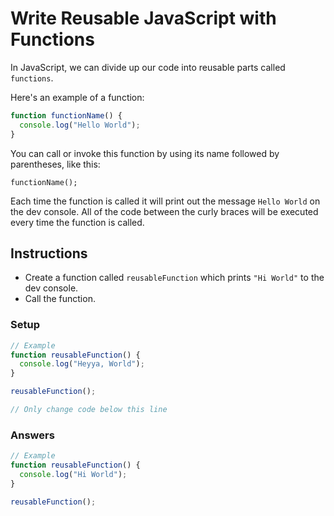 # Write Reusable JavaScript with Functions

In JavaScript, we can divide up our code into reusable parts called `functions`.

Here's an example of a function:

```javascript
function functionName() {
  console.log("Hello World");
}
```

You can call or invoke this function by using its name followed by parentheses,
like this:

`functionName();`

Each time the function is called it will print out the message
`Hello World` on the dev console. All of the code between
the curly braces will be executed every time the function is called.

## Instructions
 - Create a function called `reusableFunction` which prints `"Hi World"` to
 the dev console.
 - Call the function.

### Setup

```javascript
// Example
function reusableFunction() {
  console.log("Heyya, World");
}

reusableFunction();

// Only change code below this line
```

### Answers

```javascript
// Example
function reusableFunction() {
  console.log("Hi World");
}

reusableFunction();
```

